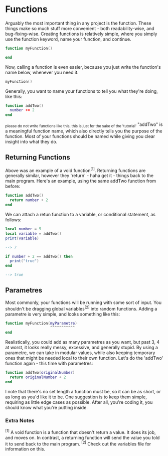 # Functions
Arguably the most important thing in any project is the function. These things make so much stuff more convenient - both readability-wise, and bug-fixing-wise. Creating functions is relatively simple, where you simply use the function keyword, name your function, and continue.
```lua
function myFunction()

end
```
Now, calling a function is even easier, because you just write the function's name below, whenever you need it.
```lua
myFunction()
```
Generally, you want to name your functions to tell you what they're doing, like this:
```lua
function addTwo()
  number += 2
end
```
<sub> please do not write functions like this, this is just for the sake of the 'tutorial' </sub>
"addTwo" is a meaningful function name, which also directly tells you the purpose of the function. Most of your functions should be named while giving you clear insight into what they do.

## Returning Functions
Above was an example of a void function<sup>[1]</sup>. Returning functions are generally similar, however they 'return' - haha get it - things back to the main program. Here's an example, using the same addTwo function from before:
```lua
function addTwo()
  return number + 2
end
```
We can attach a retun function to a variable, or conditional statement, as follows:
```lua
local number = 5
local variable = addTwo()
print(variable)

--> 7

if number + 2 == addTwo() then
  print("true")
end

--> true
```

## Parametres
Most commonly, your functions will be running with some sort of input. You shouldn't be dragging global variables<sup>[2]</sup> into random functions. Adding a parametre is very simple, and looks something like this:
```lua
function myFunction(myParametre)
                    ^^^^^^^^^^^
end
```
Realistically, you could add as many parametres as you want, but past 3, 4 at worst, it looks really messy, excessive, and generally stupid. By using a parametre, we can take in modular values, while also keeping temporary ones that might be needed local to their own function. Let's do the 'addTwo' function again - this time with parametres:
```lua
function addTwo(originalNumber)
  return originalNumber + 2
end
```
I note that there's no set length a function must be, so it can be as short, or as long as you'd like it to be. One suggestion is to keep them simple, requiring as little edge cases as possible. After all, you're coding it, you should know what you're putting inside.

### Extra Notes
<sup>[1]</sup> A void function is a function that doesn't return a value. It does its job, and moves on. In contrast, a returning function will send the value you told it to send back to the main program.
<sup>[2]</sup> Check out the variables file for information on this.
